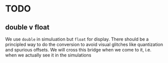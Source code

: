 TODO
====

double v float
--------------
We use `double` in simuluation but `float` for display. There should be a
principled way to do the conversion to avoid visual glitches like quantization
and spurious offsets. We will cross this bridge when we come to it, i.e. when
we actually see it in the simulations